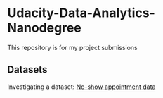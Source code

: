 # Udacity-Data-Analytics-Nanodegree
This repository is for my project submissions

## Datasets
Investigating a dataset: [No-show appointment data](https://www.kaggle.com/datasets/joniarroba/noshowappointments/download?datasetVersionNumber=5)
